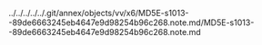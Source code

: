../../../../../.git/annex/objects/vv/x6/MD5E-s1013--89de6663245eb4647e9d98254b96c268.note.md/MD5E-s1013--89de6663245eb4647e9d98254b96c268.note.md